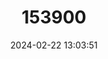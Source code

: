 ---
title: "153900"
category: "Procambarus dupratzi"
draft: false
date: 2024-02-22 13:03:51
languages:
  English: ["Southwestern Creek Crayfish"]
---